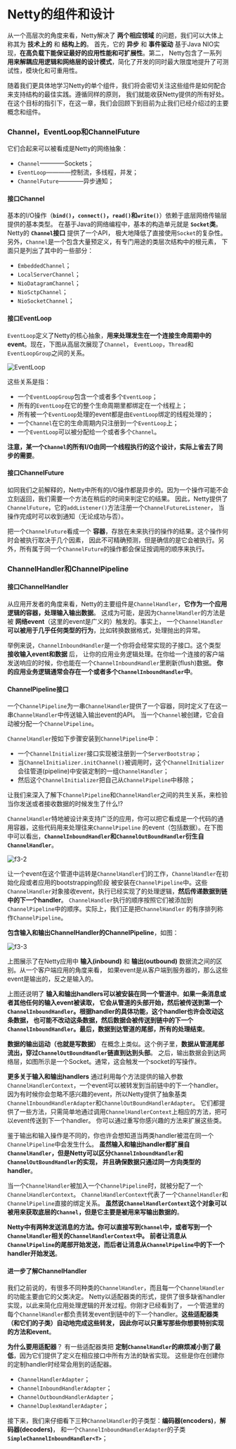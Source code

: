 Netty的组件和设计
=============================================================
从一个高层次的角度来看，Netty解决了 **两个相应领域** 的问题，我们可以大体上称其为 **技术上的** 和 **结构上的**。
首先，它的 **异步** 和 **事件驱动** 基于Java NIO实现，**在高负载下能保证最好的应用性能和可扩展性**。第二，
Netty包含了一系列 **用来解耦应用逻辑和网络层的设计模式**，简化了开发的同时最大限度地提升了可测试性，模块化和可重用性。

随着我们更具体地学习Netty的单个组件，我们将会密切关注这些组件是如何配合来支持结构的最佳实践。遵循同样的原则，
我们就能收获Netty提供的所有好处。在这个目标的指引下，在这一章，我们会回顾下到目前为止我们已经介绍过的主要概念和组件。

### Channel，EventLoop和ChannelFuture
它们合起来可以被看成是Netty的网络抽象：
+ `Channel`————Sockets；
+ `EventLoop`————控制流，多线程，并发；
+ `ChannelFuture`————异步通知；

#### 接口Channel
基本的I/O操作（**`bind()`，`connect()`，`read()`和`write()`**）依赖于底层网络传输层提供的基本类型。
在基于Java的网络编程中，基本的构造单元就是 **`Socket`类**。Netty的 **`Channel`接口** 提供了一个API，
极大地降低了直接使用`Socket`的复杂性。另外，`Channel`是一个包含大量预定义，有专门用途的类层次结构中的根元素，
下面只是列出了其中的一些部分：
+ `EmbeddedChannel`；
+ `LocalServerChannel`；
+ `NioDatagramChannel`；
+ `NioSctpChannel`；
+ `NioSocketChannel`；

#### 接口EventLoop
`EventLoop`定义了Netty的核心抽象，**用来处理发生在一个连接生命周期中的event**。现在，下图从高层次展现了`Channel`，
`EventLoop`，`Thread`和`EventLoopGroup`之间的关系。

![EventLoop](img/f3-1.jpg)

这些关系是指：
+ 一个`EventLoopGroup`包含一个或者多个`EventLoop`；
+ 所有的`EventLoop`在它的整个生命周期里都绑定在一个线程上；
+ 所有被一个`EventLoop`处理的event都是由`EventLoop`绑定的线程处理的；
+ 一个`Channel`在它的生命周期内只注册到一个`EventLoop`上；
+ 一个`EventLoop`可以被分配给一个或者多个`Channel`。

**注意，某一个`Channel`的所有I/O由同一个线程执行的这个设计，实际上省去了同步的需要**。

#### 接口ChannelFuture
如同我们之前解释的，Netty中所有的I/O操作都是异步的。因为一个操作可能不会立刻返回，我们需要一个方法在稍后的时间来判定它的结果。
因此，Netty提供了`ChannelFuture`，它的`addListener()`方法注册一个`ChannelFutureListener`，
当操作完成时可以收到通知（无论成功与否）。

把一个`ChannelFuture`看成一个 **容器**，存放在未来执行的操作的结果。这个操作何时会被执行取决于几个因素，
因此不可精确预测，但是确信的是它会被执行。另外，所有属于同一个`ChannelFuture`的操作都会保证按调用的顺序来执行。

### ChannelHandler和ChannelPipeline

#### 接口ChannelHandler
从应用开发者的角度来看，Netty的主要组件是`ChannelHandler`，**它作为一个应用逻辑的容器，处理输入输出数据**。
这成为可能，是因为`ChannelHandler`的方法是被 **网络event**（这里的event是广义的）触发的。事实上，
一个`ChannelHandler` **可以被用于几乎任何类型的行为**，比如转换数据格式，处理抛出的异常。

举例来说，`ChannelInboundHandler`是一个你将会经常实现的子接口。这个类型 **接收输入event和数据** 后，
让你的应用业务逻辑处理。在你给一个连接的客户端发送响应的时候，你也能在一个`ChannelInboundHandler`里刷新(flush)数据。
**你的应用业务逻辑通常会存在一个或者多个`ChannelInboundHandler`中**。

#### ChannelPipeline接口
一个`ChannelPipeline`为一串`ChannelHandler`提供了一个容器，同时定义了在这一串`ChannelHandler`中传送输入输出event的API。
当一个`Channel`被创建，它会自动被分配一个`ChannelPipeline`。

`ChannelHandler`按如下步骤安装到`ChannelPipeline`中：
+ 一个`ChannelInitializer`接口实现被注册到一个`ServerBootstrap`；
+ 当`ChannelInitializer.initChannel()`被调用时，这个`ChannelInitializer`会往管道(pipeline)中安装定制的一组`ChannelHandler`；
+ 然后这个`ChannelInitializer`把自己从`ChannelPipeline`中移除；

让我们来深入了解下`ChannelPipeline`和`ChannelHandler`之间的共生关系，来检验当你发送或者接收数据的时候发生了什么!?

`ChannelHandler`特地被设计来支持广泛的应用，你可以把它看成是一个代码的通用容器，这些代码用来处理往来`ChannelPipeline`
的event（包括数据）。在下图中可以看出，**`ChannelInboundHandler`和`ChannelOutBoundHandler`衍生自`ChannelHandler`**。

![f3-2](img/f3-2.jpg)

让一个event在这个管道中运转是`ChannelHandler`们的工作，`ChannelHandler`在初始化段或者应用的bootstrapping阶段
被安装在`ChannelPipeline`中。这些`ChannelHandler`对象接收event，执行已经实现了的处理逻辑，**然后传递数据到链中的下一个handler**。
`ChannelHandler`执行的顺序按照它们被添加到`ChannelPipeline`中的顺序。实际上，我们正是把`ChannelHandler`
的有序排列称作`ChannelPipeline`。

**包含输入和输出ChannelHandler的ChannelPipeline**，如图：

![f3-3](img/f3-3.jpg)

上图展示了在Netty应用中 **输入(inbound)** 和 **输出(outbound)** 数据流之间的区别。从一个客户端应用的角度来看，
如果event是从客户端到服务器的，那么这些event是输出的，反之是输入的。

上图还说明了 **输入和输出handlers可以被安装在同一个管道中**。**如果一条消息或者其他任何的输入event被读取，
它会从管道的头部开始，然后被传送到第一个`ChannelInboundHandler`。根据handler的具体功能，这个handler也许会改动这条数据，
也可能不改动这条数据，然后数据会被传送到链中的下一个`ChannelInboundHandler`。最后，数据到达管道的尾部，所有的处理结束**。

**数据的输出运动（也就是写数据）** 在概念上类似。这个例子里，**数据从管道尾部流出，穿过`ChannelOutBoundHandler`链直到达到头部**。
之后，输出数据会到达网络层，如图所示是一个Socket。通常，这会触发一个socket的写操作。

**更多关于输入和输出handlers**
通过利用每个方法提供的输入参数`ChannelHandlerContext`，一个event可以被转发到当前链中的下一个handler。
因为有时候你会忽略不感兴趣的event，所以Netty提供了抽象基类`ChannelInboundHandlerAdapter`和`ChannelOutBoundHandlerAdapter`。
它们都提供了一些方法，只需简单地通过调用`ChannelHandlerContext`上相应的方法，把可以event传送到下一个handler。
你可以通过重写你感兴趣的方法来扩展这些类。

鉴于输出和输入操作是不同的，你也许会想知道当两类handler被混在同一个`ChannelPipeline`中会发生什么。
**虽然输入和输出handler都扩展自`ChannelHandler`，但是Netty可以区分`ChannelInboundHandler`和`ChannelOutBoundHandler`的实现，
并且确保数据只通过同一方向类型的handler**。

当一个`ChannelHandler`被加入一个`ChannelPipeline`时，就被分配了一个`ChannelHandlerContext`。
`ChannelHandlerContext`代表了一个`ChannelHandler`和`ChannelPipeline`直接的绑定关系。
**虽然说`ChannelHandlerContext`这个对象可以被用来获取底层的`Channel`，但是它主要是被用来写输出数据的**。

**Netty中有两种发送消息的方法。你可以直接写到`Channel`中，或者写到一个`ChannelHandler`相关的`ChannelHandlerContext`中。
前者让消息从`ChannelPipeline`的尾部开始发送，而后者让消息从`ChannelPipeline`中的下一个handler开始发送**。

#### 进一步了解ChannelHandler
我们之前说的，有很多不同种类的`ChannelHandler`，而且每一个`ChannelHandler`的功能主要由它的父类决定。
Netty以适配器类的形式，提供了很多缺省handler实现，以此来简化应用处理逻辑的开发过程。你刚才已经看到了，
一个管道里的每个`ChannelHandler`都负责转发event到链中的下一个handler。**这些适配器类（和它们的子类）自动地完成这些转发，
因此你可以只重写那些你想要特别实现的方法和event**。

**为什么要用适配器**？
有一些适配器类把 **定制`ChannelHandler`的麻烦减小到了最低**，因为它们提供了定义在相应接口中所有方法的缺省实现。
这些是你在创建你的定制handler时经常会用到的适配器。
+ `ChannelHandlerAdapter`；
+ `ChannelInboundHandlerAdapter`；
+ `ChannelOutboundHandlerAdapter`；
+ `ChannelDuplexHandlerAdapter`；

接下来，我们来仔细看下三种`ChannelHandler`的子类型：**编码器(encoders)**，**解码器(decoders)**，
和一个`ChannelInboundHandlerAdapter`的子类 **`SimpleChannelInboundHandler<T>`**；
